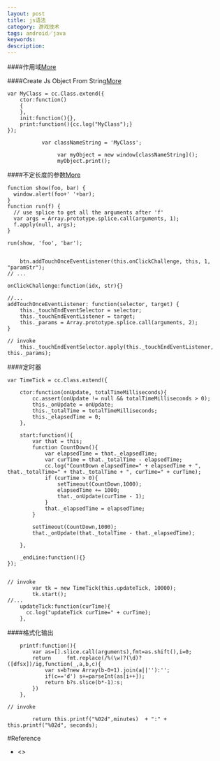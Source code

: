 ```yaml
---
layout: post
title: js语法
category: 游戏技术
tags: android／java
keywords: 
description: 
---
```


####作用域[More](http://www.cnblogs.com/mu-mu/archive/2012/11/19/2777007.html)

####Create Js Object From String[More](http://stackoverflow.com/questions/1366127/instantiate-a-javascript-object-using-a-string-to-define-the-class-name)

```
var MyClass = cc.Class.extend({
    ctor:function()
    {
    },
    init:function(){},
    print:function(){cc.log("MyClass");}
});

           var classNameString = 'MyClass';

                var myObject = new window[classNameString]();
                myObject.print();
```
####不定长度的参数[More](http://stackoverflow.com/questions/7301062/passing-variable-number-of-arguments-from-one-function-to-another)

```
function show(foo, bar) {
  window.alert(foo+' '+bar);
}
function run(f) {
  // use splice to get all the arguments after 'f'
  var args = Array.prototype.splice.call(arguments, 1);
  f.apply(null, args);
}

run(show, 'foo', 'bar');
```

```

	btn.addTouchOnceEventListener(this.onClickChallenge, this, 1, "paramStr");
// ...

onClickChallenge:function(idx, str){}

//...
addTouchOnceEventListener: function(selector, target) {
	this._touchEndEventSelector = selector;
	this._touchEndEventListener = target;
	this._params = Array.prototype.splice.call(arguments, 2);
}

// invoke
	this._touchEndEventSelector.apply(this._touchEndEventListener, this._params);
```

####定时器

```
var TimeTick = cc.Class.extend({

    ctor:function(onUpdate, totalTimeMilliseconds){
        cc.assert(onUpdate != null && totalTimeMilliseconds > 0);
        this._onUpdate = onUpdate;
        this._totalTime = totalTimeMilliseconds;
        this._elapsedTime = 0;
    },

    start:function(){
        var that = this;
        function CountDown(){
            var elapsedTime = that._elapsedTime;
            var curTime = that._totalTime - elapsedTime;
            cc.log("CountDown elapsedTime=" + elapsedTime + ", that._totalTime=" + that._totalTime + ", curTime=" + curTime);
            if (curTime > 0){
                setTimeout(CountDown,1000);
                elapsedTime += 1000;
                that._onUpdate(curTime - 1);
            }
            that._elapsedTime = elapsedTime;
        }

        setTimeout(CountDown,1000);
        that._onUpdate(that._totalTime - that._elapsedTime);

    },

    _endLine:function(){}
});


// invoke
        var tk = new TimeTick(this.updateTick, 10000);
        tk.start();
//...
    updateTick:function(curTime){
      cc.log("updateTick curTime=" + curTime);
    },
```
####格式化输出

```
    printf:function(){
        var as=[].slice.call(arguments),fmt=as.shift(),i=0;
        return     fmt.replace(/%(\w)?(\d)?([dfsx])/ig,function(_,a,b,c){
            var s=b?new Array(b-0+1).join(a||''):'';
            if(c=='d') s+=parseInt(as[i++]);
            return b?s.slice(b*-1):s;
        })
    },
	
// invoke

        return this.printf("%02d",minutes)  + ":" + this.printf("%02d", seconds);
```

#Reference
* <>
